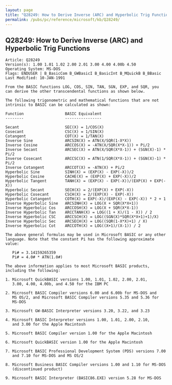 ```yaml
---
layout: page
title: "Q28249: How to Derive Inverse (ARC) and Hyperbolic Trig Functions"
permalink: /pubs/pc/reference/microsoft/kb/Q28249/
---
```


## Q28249: How to Derive Inverse (ARC) and Hyperbolic Trig Functions

	Article: Q28249
	Version(s): 1.00 1.01 1.02 2.00 2.01 3.00 4.00 4.00b 4.50
	Operating System: MS-DOS
	Flags: ENDUSER | B_BasicCom B_GWBasicI B_BasicInt B_MQuickB B_BBasic
	Last Modified: 10-JAN-1991
	
	From the BASIC functions LOG, COS, SIN, TAN, SGN, EXP, and SQR, you
	can derive the other transcendental functions as shown below.
	
	The following trigonometric and mathematical functions that are not
	intrinsic to BASIC can be calculated as shown:
	
	Function                  BASIC Equivalent
	--------                  ----------------
	
	Secant                    SEC(X) = 1/COS(X)
	Cosecant                  CSC(X) = 1/SIN(X)
	Cotangent                 COT(X) = 1/TAN(X)
	Inverse Sine              ARCSIN(X) = ATN(X/SQR(1-X*X))
	Inverse Cosine            ARCCOS(X) = -ATN(X/SQR(X*X-1)) + Pi/2
	Inverse Secant            ARCSEC(X) = ATN(X/SQR(X*X-1)) + (SGN(X)-1) * Pi/2
	Inverse Cosecant          ARCCSC(X) = ATN(1/SQR(X*X-1)) + (SGN(X)-1) * Pi/2
	Inverse Cotangent         ARCCOT(X) = -ATN(X) + Pi/2
	Hyperbolic Sine           SINH(X) = (EXP(X) - EXP(-X))/2
	Hyperbolic Cosine         CACHE(X) = (EXP(X) + EXP(-X))/2
	Hyperbolic Tangent        TANH(X) = (EXP(X) - EXP(-X))/(EXP(X) + EXP(-X))
	Hyperbolic Secant         SECH(X) = 2/(EXP(X) + EXP(-X))
	Hyperbolic Cosecant       CSCH(X) = 2/(EXP(X) - EXP(-X))
	Hyperbolic Cotangent      COTH(X) = EXP(-X)/(EXP(X) - EXP(-X)) * 2 + 1
	Inverse Hyperbolic Sine   ARCSINH(X) = LOG(X + SQR(X*X+1))
	Inverse Hyperbolic Cos    ARCCOSH(X) = LOG(X + SQR(X*X-1))
	Inverse Hyperbolic Tan    ARCCTANH(X) = LOG((1 + X)/(1 - X)) / 2
	Inverse Hyperbolic CSC    ARCCSCH(X) = LOG((SGN(X)*SQR(X*X+1)+1)/X)
	Inverse Hyperbolic Sec    ARCSECH(X) = LOG((SQR(1-X*X)+1) / X)
	Inverse Hyperbolic Cot    ARCCOTH(X) = LOG((X+1)/(X-1)) / 2
	
	The above general formulas may be used in Microsoft BASIC or any other
	language. Note that the constant Pi has the following approximate
	value:
	
	   Pi# = 3.14159265359
	   Pi# = 4.0# * ATN(1.0#)
	
	The above information applies to most Microsoft BASIC products,
	including the following:
	
	1. Microsoft QuickBASIC versions 1.00, 1.01, 1.02, 2.00, 2.01,
	   3.00, 4.00, 4.00b, and 4.50 for the IBM PC
	
	2. Microsoft BASIC Compiler versions 6.00 and 6.00b for MS-DOS and
	   MS OS/2, and Microsoft BASIC Compiler versions 5.35 and 5.36 for
	   MS-DOS
	
	3. Microsoft GW-BASIC Interpreter versions 3.20, 3.22, and 3.23
	
	4. Microsoft BASIC Interpreter versions 1.00, 1.01, 2.00, 2.10,
	   and 3.00 for the Apple Macintosh
	
	5. Microsoft BASIC Compiler version 1.00 for the Apple Macintosh
	
	6. Microsoft QuickBASIC version 1.00 for the Apple Macintosh
	
	7. Microsoft BASIC Professional Development System (PDS) versions 7.00
	   and 7.10 for MS-DOS and MS OS/2
	
	8. Microsoft Business BASIC Compiler versions 1.00 and 1.10 for MS-DOS
	   (discontinued product)
	
	9. Microsoft BASIC Interpreter (BASIC86.EXE) version 5.28 for MS-DOS
